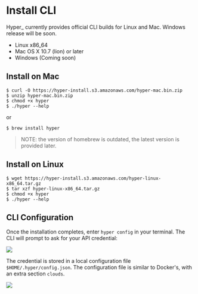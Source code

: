 # Install CLI

Hyper\_ currently provides official CLI builds for Linux and Mac. Windows release will be soon.

- Linux x86_64
- Mac OS X 10.7 (lion) or later
- Windows (Coming soon)

## Install on Mac

    $ curl -O https://hyper-install.s3.amazonaws.com/hyper-mac.bin.zip
    $ unzip hyper-mac.bin.zip 
    $ chmod +x hyper
    $ ./hyper --help

or

    $ brew install hyper

> NOTE: the version of homebrew is outdated, the latest version is provided later.

## Install on Linux

    $ wget https://hyper-install.s3.amazonaws.com/hyper-linux-x86_64.tar.gz
    $ tar xzf hyper-linux-x86_64.tar.gz
    $ chmod +x hyper
    $ ./hyper --help

## CLI Configuration

Once the installation completes, enter `hyper config` in your terminal. The CLI will prompt to ask for your API credential:

![](https://trello-attachments.s3.amazonaws.com/56daae9b816ec930c8d98197/720x143/9fdd9a68694376d4ec62a3d93409e67c/upload_3_18_2016_at_6_11_19_PM.png)

The credential is stored in a local configuration file `$HOME/.hyper/config.json`. The configuration file is similar to Docker's, with an extra section `clouds`.

![](https://trello-attachments.s3.amazonaws.com/56daae9b816ec930c8d98197/635x160/c9caa016982d5884eb06578292c154bf/config.png)
